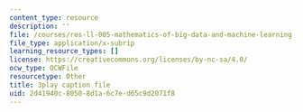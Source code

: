 ```yaml
---
content_type: resource
description: ''
file: /courses/res-ll-005-mathematics-of-big-data-and-machine-learning-january-iap-2020/2d41940c80508d1a6c7ed65c9d2071f8_RpPlj2HnuWg.srt
file_type: application/x-subrip
learning_resource_types: []
license: https://creativecommons.org/licenses/by-nc-sa/4.0/
ocw_type: OCWFile
resourcetype: Other
title: 3play caption file
uid: 2d41940c-8050-8d1a-6c7e-d65c9d2071f8
---
```

